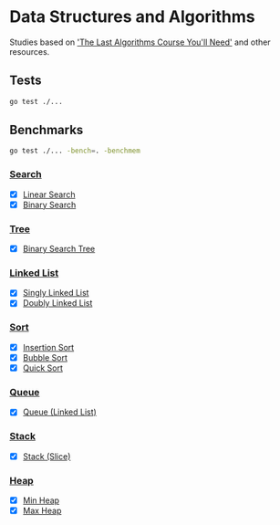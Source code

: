 # Data Structures and Algorithms
Studies based on ['The Last Algorithms Course You'll Need'](https://frontendmasters.com/courses/algorithms/introduction/) and other resources.

## Tests
```sh
go test ./...
```

## Benchmarks
```sh
go test ./... -bench=. -benchmem
```

### [Search](/search)
- [X] [Linear Search](/search/linear.go)
- [X] [Binary Search](/search/binary.go)

### [Tree](/bstree)
- [X] [Binary Search Tree](/bstree)

### [Linked List](/linkedlist)
- [X] [Singly Linked List](/linkedlist/singly.go)
- [X] [Doubly Linked List](/linkedlist/doubly.go)

### [Sort](/sort)
- [X] [Insertion Sort](/sort/insertion.go)
- [X] [Bubble Sort](/sort/bubble.go)
- [X] [Quick Sort](/sort/quick.go)

### [Queue](/queue)
- [X] [Queue (Linked List)](/queue/queue.go)

### [Stack](/stack)
- [X] [Stack (Slice)](/stack/stack.go)

### [Heap](/heap)
- [X] [Min Heap](/heap/heap.go)
- [X] [Max Heap](/heap/heap.go)
